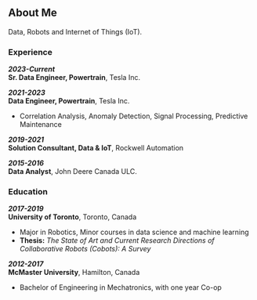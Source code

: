 ## About Me

Data, Robots and Internet of Things (IoT).

### Experience
**_2023-Current_** <br>
**Sr. Data Engineer, Powertrain**, Tesla Inc. 

**_2021-2023_** <br>
**Data Engineer, Powertrain**, Tesla Inc. 
- Correlation Analysis, Anomaly Detection, Signal Processing, Predictive Maintenance

**_2019-2021_** <br>
**Solution Consultant, Data & IoT**, Rockwell Automation 

**_2015-2016_** <br> 
**Data Analyst**, John Deere Canada ULC. 

### Education

**_2017-2019_** <br>
**University of Toronto**, Toronto, Canada 
- Major in Robotics, Minor courses in data science and machine learning
- **Thesis:** _The State of Art and Current Research Directions of Collaborative Robots (Cobots): A Survey_

**_2012-2017_** <br>
**McMaster University**, Hamilton, Canada 
- Bachelor of Engineering in Mechatronics, with one year Co-op
